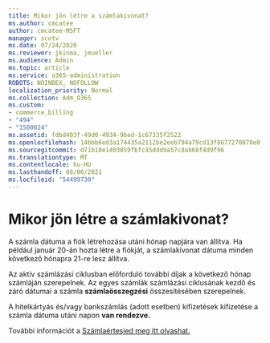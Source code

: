 ```yaml
---
title: Mikor jön létre a számlakivonat?
ms.author: cmcatee
author: cmcatee-MSFT
manager: scotv
ms.date: 07/24/2020
ms.reviewer: jkinma, jmueller
ms.audience: Admin
ms.topic: article
ms.service: o365-administration
ROBOTS: NOINDEX, NOFOLLOW
localization_priority: Normal
ms.collection: Adm_O365
ms.custom:
- commerce_billing
- "494"
- "1500024"
ms.assetid: fdbd403f-49d0-4934-9bed-1c67335f2522
ms.openlocfilehash: 14bbb6ed3a174435a2112be2eeb794a79cd13f8677270878e0fc5036509c8e08
ms.sourcegitcommit: d71b18e1403859fbfc45ddd9a57c8ab68f4d9f96
ms.translationtype: MT
ms.contentlocale: hu-HU
ms.lasthandoff: 08/06/2021
ms.locfileid: "54499730"
---
```

# <a name="when-is-the-billing-statement-generated"></a>Mikor jön létre a számlakivonat?

A számla dátuma a fiók létrehozása utáni hónap napjára van állítva. Ha például január 20-án hozta létre a fiókját, a számlakivonat dátuma minden következő hónapra 21-re lesz állítva.

Az aktív számlázási ciklusban előforduló további díjak a következő hónap számláján szerepelnek. Az egyes számlák számlázási ciklusának kezdő és záró dátumai a számla **számlaösszegzési** összesítésében szerepelnek.

A hitelkártyás és/vagy bankszámlás (adott esetben) kifizetések kifizetése a számla dátuma utáni napon **van rendezve.**
  
További információt a [Számlaértesjed meg itt olvashat.](/microsoft-365/commerce/billing-and-payments/understand-your-invoice2)